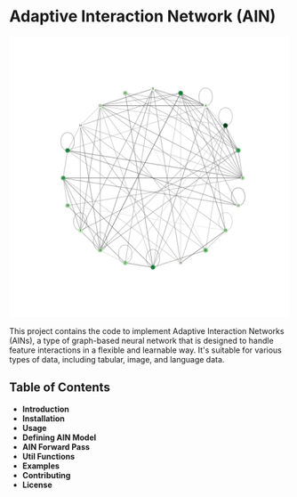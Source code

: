 # Adaptive Interaction Network (AIN)

![](media/MNIST_B64_E50.gif)

This project contains the code to implement Adaptive Interaction Networks (AINs), a type of graph-based neural network that is designed to handle feature interactions in a flexible and learnable way. It's suitable for various types of data, including tabular, image, and language data.

## Table of Contents
* **Introduction**
* **Installation**
* **Usage**
* **Defining AIN Model**
* **AIN Forward Pass**
* **Util Functions**
* **Examples**
* **Contributing**
* **License**